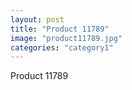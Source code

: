 ```yaml
---
layout: post
title: "Product 11789"
image: "product11789.jpg"
categories: "category1"
---
```

Product 11789
